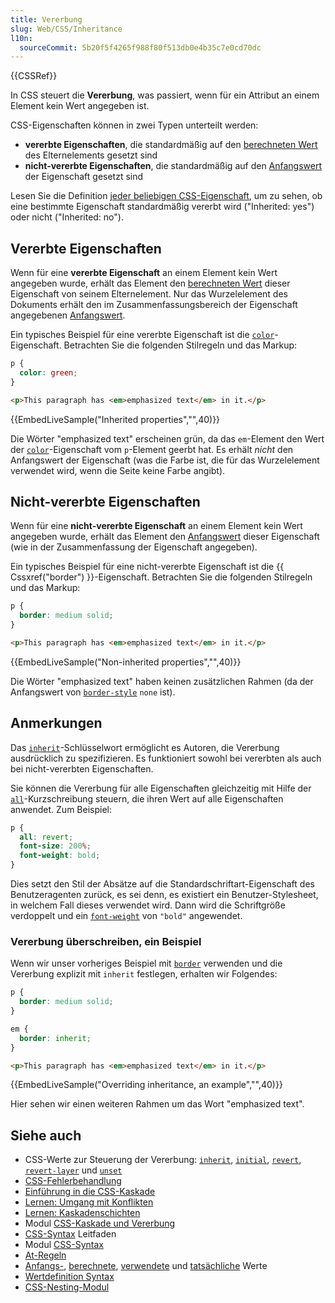 ```yaml
---
title: Vererbung
slug: Web/CSS/Inheritance
l10n:
  sourceCommit: 5b20f5f4265f988f80f513db0e4b35c7e0cd70dc
---
```


{{CSSRef}}

In CSS steuert die **Vererbung**, was passiert, wenn für ein Attribut an einem Element kein Wert angegeben ist.

CSS-Eigenschaften können in zwei Typen unterteilt werden:

- **vererbte Eigenschaften**, die standardmäßig auf den [berechneten Wert](/de/docs/Web/CSS/computed_value) des Elternelements gesetzt sind
- **nicht-vererbte Eigenschaften**, die standardmäßig auf den [Anfangswert](/de/docs/Web/CSS/initial_value) der Eigenschaft gesetzt sind

Lesen Sie die Definition [jeder beliebigen CSS-Eigenschaft](/de/docs/Web/CSS/Reference#index), um zu sehen, ob eine bestimmte Eigenschaft standardmäßig vererbt wird ("Inherited: yes") oder nicht ("Inherited: no").

## Vererbte Eigenschaften

Wenn für eine **vererbte Eigenschaft** an einem Element kein Wert angegeben wurde, erhält das Element den [berechneten Wert](/de/docs/Web/CSS/computed_value) dieser Eigenschaft von seinem Elternelement. Nur das Wurzelelement des Dokuments erhält den im Zusammenfassungsbereich der Eigenschaft angegebenen [Anfangswert](/de/docs/Web/CSS/initial_value).

Ein typisches Beispiel für eine vererbte Eigenschaft ist die [`color`](/de/docs/Web/CSS/color)-Eigenschaft. Betrachten Sie die folgenden Stilregeln und das Markup:

```css
p {
  color: green;
}
```

```html
<p>This paragraph has <em>emphasized text</em> in it.</p>
```

{{EmbedLiveSample("Inherited properties","",40)}}

Die Wörter "emphasized text" erscheinen grün, da das `em`-Element den Wert der [`color`](/de/docs/Web/CSS/color)-Eigenschaft vom `p`-Element geerbt hat. Es erhält _nicht_ den Anfangswert der Eigenschaft (was die Farbe ist, die für das Wurzelelement verwendet wird, wenn die Seite keine Farbe angibt).

## Nicht-vererbte Eigenschaften

Wenn für eine **nicht-vererbte Eigenschaft** an einem Element kein Wert angegeben wurde, erhält das Element den [Anfangswert](/de/docs/Web/CSS/initial_value) dieser Eigenschaft (wie in der Zusammenfassung der Eigenschaft angegeben).

Ein typisches Beispiel für eine nicht-vererbte Eigenschaft ist die {{ Cssxref("border") }}-Eigenschaft. Betrachten Sie die folgenden Stilregeln und das Markup:

```css
p {
  border: medium solid;
}
```

```html
<p>This paragraph has <em>emphasized text</em> in it.</p>
```

{{EmbedLiveSample("Non-inherited properties","",40)}}

Die Wörter "emphasized text" haben keinen zusätzlichen Rahmen (da der Anfangswert von [`border-style`](/de/docs/Web/CSS/border-style) `none` ist).

## Anmerkungen

Das [`inherit`](/de/docs/Web/CSS/inherit)-Schlüsselwort ermöglicht es Autoren, die Vererbung ausdrücklich zu spezifizieren. Es funktioniert sowohl bei vererbten als auch bei nicht-vererbten Eigenschaften.

Sie können die Vererbung für alle Eigenschaften gleichzeitig mit Hilfe der [`all`](/de/docs/Web/CSS/all)-Kurzschreibung steuern, die ihren Wert auf alle Eigenschaften anwendet. Zum Beispiel:

```css
p {
  all: revert;
  font-size: 200%;
  font-weight: bold;
}
```

Dies setzt den Stil der Absätze auf die Standardschriftart-Eigenschaft des Benutzeragenten zurück, es sei denn, es existiert ein Benutzer-Stylesheet, in welchem Fall dieses verwendet wird. Dann wird die Schriftgröße verdoppelt und ein [`font-weight`](/de/docs/Web/CSS/font-weight) von `"bold"` angewendet.

### Vererbung überschreiben, ein Beispiel

Wenn wir unser vorheriges Beispiel mit [`border`](/de/docs/Web/CSS/border) verwenden und die Vererbung explizit mit `inherit` festlegen, erhalten wir Folgendes:

```css
p {
  border: medium solid;
}

em {
  border: inherit;
}
```

```html
<p>This paragraph has <em>emphasized text</em> in it.</p>
```

{{EmbedLiveSample("Overriding inheritance, an example","",40)}}

Hier sehen wir einen weiteren Rahmen um das Wort "emphasized text".

## Siehe auch

- CSS-Werte zur Steuerung der Vererbung: [`inherit`](/de/docs/Web/CSS/inherit), [`initial`](/de/docs/Web/CSS/initial), [`revert`](/de/docs/Web/CSS/revert), [`revert-layer`](/de/docs/Web/CSS/revert-layer) und [`unset`](/de/docs/Web/CSS/unset)
- [CSS-Fehlerbehandlung](/de/docs/Web/CSS/CSS_syntax/Error_handling)
- [Einführung in die CSS-Kaskade](/de/docs/Web/CSS/Cascade)
- [Lernen: Umgang mit Konflikten](/de/docs/Learn_web_development/Core/Styling_basics/Handling_conflicts)
- [Lernen: Kaskadenschichten](/de/docs/Learn_web_development/Core/Styling_basics/Cascade_layers)
- Modul [CSS-Kaskade und Vererbung](/de/docs/Web/CSS/CSS_cascade)
- [CSS-Syntax](/de/docs/Web/CSS/Syntax) Leitfaden
- Modul [CSS-Syntax](/de/docs/Web/CSS/CSS_syntax)
- [At-Regeln](/de/docs/Web/CSS/At-rule)
- [Anfangs-](/de/docs/Web/CSS/initial_value), [berechnete](/de/docs/Web/CSS/computed_value), [verwendete](/de/docs/Web/CSS/used_value) und [tatsächliche](/de/docs/Web/CSS/actual_value) Werte
- [Wertdefinition Syntax](/de/docs/Web/CSS/Value_definition_syntax)
- [CSS-Nesting-Modul](/de/docs/Web/CSS/CSS_nesting)
